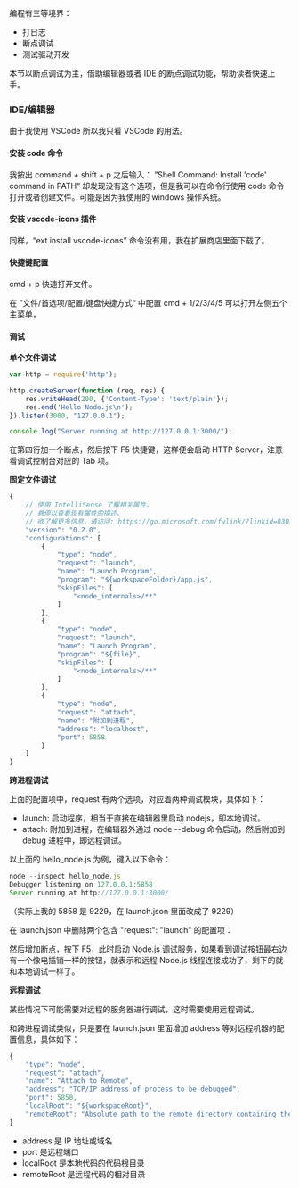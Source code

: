 编程有三等境界：

- 打日志
- 断点调试
- 测试驱动开发

本节以断点调试为主，借助编辑器或者 IDE 的断点调试功能，帮助读者快速上手。

### IDE/编辑器

由于我使用 VSCode 所以我只看 VSCode 的用法。

#### 安装 code 命令

我按出 command + shift + p 之后输入： ”Shell Command: Install 'code' command in PATH“ 却发现没有这个选项，但是我可以在命令行使用 code 命令打开或者创建文件。可能是因为我使用的 windows 操作系统。

#### 安装 vscode-icons 插件

同样，“ext install vscode-icons” 命令没有用，我在扩展商店里面下载了。

#### 快捷键配置

cmd + p 快速打开文件。

在 ”文件/首选项/配置/键盘快捷方式“ 中配置 cmd + 1/2/3/4/5 可以打开左侧五个主菜单，

#### 调试

**单个文件调试**

```javascript
var http = require('http');

http.createServer(function (req, res) {
    res.writeHead(200, {'Content-Type': 'text/plain'});
    res.end('Hello Node.js\n');
}).listen(3000, "127.0.0.1");

console.log("Server running at http://127.0.0.1:3000/");
```

在第四行加一个断点，然后按下 F5 快捷键，这样便会启动 HTTP Server，注意看调试控制台对应的 Tab 项。

**固定文件调试**

```javascript
{
    // 使用 IntelliSense 了解相关属性。 
    // 悬停以查看现有属性的描述。
    // 欲了解更多信息，请访问: https://go.microsoft.com/fwlink/?linkid=830387
    "version": "0.2.0",
    "configurations": [
        {
            "type": "node",
            "request": "launch",
            "name": "Launch Program",
            "program": "${workspaceFolder}/app.js",
            "skipFiles": [
                "<node_internals>/**"
            ]
        },
        {
            "type": "node",
            "request": "launch",
            "name": "Launch Program",
            "program": "${file}",
            "skipFiles": [
                "<node_internals>/**"
            ]
        },
        {
            "type": "node",
            "request": "attach",
            "name": "附加到进程",
            "address": "localhost",
            "port": 5858
        }
    ]
}
```

**跨进程调试**

上面的配置项中，request 有两个选项，对应着两种调试模块，具体如下：

- launch: 启动程序，相当于直接在编辑器里启动 nodejs，即本地调试。
- attach: 附加到进程，在编辑器外通过 node --debug 命令启动，然后附加到 debug 进程中，即远程调试。

以上面的 hello_node.js 为例，键入以下命令：

```javascript
node --inspect hello_node.js
Debugger listening on 127.0.0.1:5858
Server running at http://127.0.0.1:3000/
```

（实际上我的 5858 是 9229，在 launch.json 里面改成了 9229）

在 launch.json 中删除两个包含 "request": "launch" 的配置项：

然后增加断点，按下 F5，此时启动 Node.js 调试服务，如果看到调试按钮最右边有一个像电插销一样的按钮，就表示和远程 Node.js 线程连接成功了，剩下的就和本地调试一样了。

**远程调试**

某些情况下可能需要对远程的服务器进行调试，这时需要使用远程调试。

和跨进程调试类似，只是要在 launch.json 里面增加 address 等对远程机器的配置信息，具体如下：

```javascript
{
    "type": "node",
    "request": "attach",
    "name": "Attach to Remote",
    "address": "TCP/IP address of process to be debugged",
    "port": 5858,
    "localRoot": "${workspaceRoot}",
    "remoteRoot": "Absolute path to the remote directory containing the program"
}
```

- address 是 IP 地址或域名
- port 是远程端口
- localRoot 是本地代码的代码根目录
- remoteRoot 是远程代码的相对目录